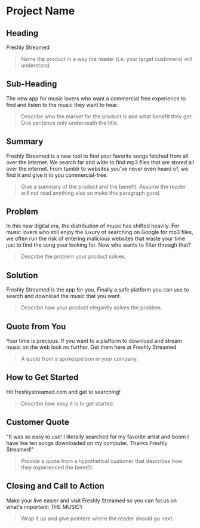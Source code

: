 # Project Name #

<!--
> This material was originally posted [here](http://www.quora.com/What-is-Amazons-approach-to-product-development-and-product-management). It is reproduced here for posterities sake.

There is an approach called "working backwards" that is widely used at Amazon. They work backwards from the customer, rather than starting with an idea for a product and trying to bolt customers onto it. While working backwards can be applied to any specific product decision, using this approach is especially important when developing new products or features.

For new initiatives a product manager typically starts by writing an internal press release announcing the finished product. The target audience for the press release is the new/updated product's customers, which can be retail customers or internal users of a tool or technology. Internal press releases are centered around the customer problem, how current solutions (internal or external) fail, and how the new product will blow away existing solutions.

If the benefits listed don't sound very interesting or exciting to customers, then perhaps they're not (and shouldn't be built). Instead, the product manager should keep iterating on the press release until they've come up with benefits that actually sound like benefits. Iterating on a press release is a lot less expensive than iterating on the product itself (and quicker!).

If the press release is more than a page and a half, it is probably too long. Keep it simple. 3-4 sentences for most paragraphs. Cut out the fat. Don't make it into a spec. You can accompany the press release with a FAQ that answers all of the other business or execution questions so the press release can stay focused on what the customer gets. My rule of thumb is that if the press release is hard to write, then the product is probably going to suck. Keep working at it until the outline for each paragraph flows.

Oh, and I also like to write press-releases in what I call "Oprah-speak" for mainstream consumer products. Imagine you're sitting on Oprah's couch and have just explained the product to her, and then you listen as she explains it to her audience. That's "Oprah-speak", not "Geek-speak".

Once the project moves into development, the press release can be used as a touchstone; a guiding light. The product team can ask themselves, "Are we building what is in the press release?" If they find they're spending time building things that aren't in the press release (overbuilding), they need to ask themselves why. This keeps product development focused on achieving the customer benefits and not building extraneous stuff that takes longer to build, takes resources to maintain, and doesn't provide real customer benefit (at least not enough to warrant inclusion in the press release).
 -->

## Heading ##
Freshly Streamed
  > Name the product in a way the reader (i.e. your target customers) will understand.

## Sub-Heading ##
The new app for music lovers who want a commercial free experience to find and listen to the music they want to hear.
  > Describe who the market for the product is and what benefit they get. One sentence only underneath the title.

## Summary ##
Freshly Streamed is a new tool to find your favorite songs fetched from all over the internet. We search far and wide to find mp3 files that are stored all over the internet. From tumblr to websites you've never even heard of, we find it and give it to you commercial-free.
  > Give a summary of the product and the benefit. Assume the reader will not read anything else so make this paragraph good.

## Problem ##
In this new digital era, the distribution of music has shifted heavily. For music lovers who still enjoy the luxury of searching on Google for mp3 files, we often run the risk of entering malicious websites that waste your time just to find the song your looking for. Now who wants to filter through that?
  > Describe the problem your product solves.

## Solution ##
Freshly Streamed is the app for you. Finally a safe platform you can use to search and download the music that you want.
  > Describe how your product elegantly solves the problem.

## Quote from You ##
Your time is precious. If you want to a platform to download and stream music on the web look no further. Get them here at Freshly Streamed
  > A quote from a spokesperson in your company.

## How to Get Started ##
Hit freshlystreamed.com and get to searching!
  > Describe how easy it is to get started.

## Customer Quote ##
"It was so easy to use! I literally searched for my favorite artist and boom I have like ten songs downloaded on my computer. Thanks Freshly Streamed!"
  > Provide a quote from a hypothetical customer that describes how they experienced the benefit.

## Closing and Call to Action ##
Make your live easier and visit Freshly Streamed so you can focus on what's  important: THE MUSIC1
  > Wrap it up and give pointers where the reader should go next.
